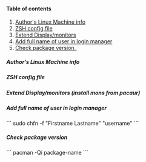 <h4>Table of contents</h4>

1. [Author's Linux Machine info](#1)
2. [ZSH config file](#2)
3. [Extend Display/monitors](#3)
4. [Add full name of user in login manager](#4)
5. [Check package version](#5)_

<h5 id="1">Author's Linux Machine info</h5>
<asciinema-player src="https://raw.githubusercontent.com/Damicristi/archlinux/master/files/screenfetch"></asciinema-player>

<h5 id="2"> ZSH config file</h5>
<asciinema-player src="https://raw.githubusercontent.com/Damicristi/archlinux/master/files/zshrc"></asciinema-player>

<h5 id="3"> Extend Display/monitors (install mons from pacaur)</h5>
<asciinema-player src="https://raw.githubusercontent.com/Damicristi/archlinux/master/files/mons"></asciinema-player>

<h5 id="4"> Add full name of user in login manager</h5>
```
sudo chfn -f "Firstname Lastname" "username"
```

<h5 id="5"> Check package version</h5>
```
pacman -Qi package-name
```
